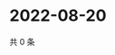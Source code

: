 # 2022-08-20

共 0 条

<!-- BEGIN WEIBO -->
<!-- 最后更新时间 Sat Aug 20 2022 01:23:48 GMT+0800 (China Standard Time) -->

<!-- END WEIBO -->
